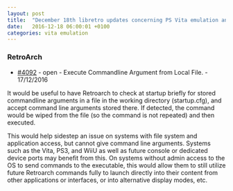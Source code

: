 ```yaml
---
layout: post
title:  "December 18th libretro updates concerning PS Vita emulation and emulators"
date:   2016-12-18 06:00:01 +0100
categories: vita emulation
---
```


### RetroArch
- [#4092](https://github.com/libretro/RetroArch/issues/4092) - open - Execute Commandline Argument from Local File. - 17/12/2016

It would be useful to have Retroarch to check at startup briefly for stored commandline arguments in a file in the working directory (startup.cfg), and accept command line arguments stored there.  If detected, the command would be wiped from the file (so the command is not repeated) and then executed.

This would help sidestep an issue on systems with file system and application access, but cannot give command line arguments. Systems such as the Vita, PS3, and WiiU as well as future console or dedicated device ports may benefit from this. On systems without admin access to the OS to send commands to the executable, this would allow them to still utilize future Retroarch commands fully to launch directly into their content from other applications or interfaces, or into alternative display modes, etc.

